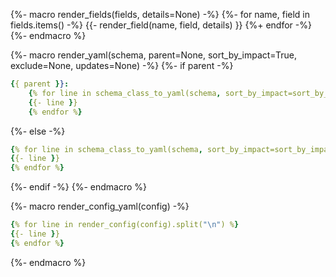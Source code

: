 {%- macro render_fields(fields, details=None) -%}
{%- for name, field in fields.items() -%}
    {{- render_field(name, field, details) }}
{%+ endfor -%}
{%- endmacro %}

{%- macro render_yaml(schema, parent=None, sort_by_impact=True, exclude=None, updates=None) -%}
{%- if parent -%}

```yaml
{{ parent }}:
    {% for line in schema_class_to_yaml(schema, sort_by_impact=sort_by_impact, exclude=exclude, updates=updates).split("\n") %}
    {{- line }}
    {% endfor %}
```

{%- else -%}

```yaml
{% for line in schema_class_to_yaml(schema, sort_by_impact=sort_by_impact, exclude=exclude, updates=updates).split("\n") %}
{{- line }}
{% endfor %}
```

{%- endif -%}
{%- endmacro %}

{%- macro render_config_yaml(config) -%}

```yaml
{% for line in render_config(config).split("\n") %}
{{- line }}
{% endfor %}
```

{%- endmacro %}
